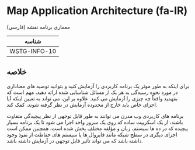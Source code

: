 # Map Application Architecture (fa-IR)

معماری برنامه نقشه (فارسی)

|شناسه          |
|------------|
|WSTG-INFO-10|

## خلاصه

برای اینکه به طور موثر یک برنامه کاربردی را آزمایش کنید و بتوانید توصیه های معناداری در مورد نحوه رسیدگی به هر یک از مسائل شناسایی شده ارائه دهید، مهم است که بفهمید واقعاً چه چیزی را آزمایش می کنید. علاوه بر این، می تواند به تعیین اینکه آیا اجزای خاص باید خارج از محدوده آزمایش در نظر گرفته شوند، کمک کند.

برنامه های کاربردی وب مدرن می توانند به طور قابل توجهی از نظر پیچیدگی متفاوت باشند، از یک اسکریپت ساده که روی یک سرور واحد اجرا می شود تا یک برنامه بسیار پیچیده که در ده ها سیستم، زبان و مؤلفه مختلف پخش شده است. همچنین ممکن است اجزای دیگری در سطح شبکه مانند فایروال ها یا سیستم های حفاظت از نفوذ وجود داشته باشد که می تواند تأثیر قابل توجهی در آزمایش داشته باشد.
